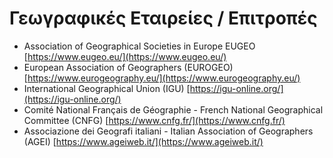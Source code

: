 # Γεωγραφικές Εταιρείες / Επιτροπές

- Association of Geographical Societies in Europe EUGEO [https://www.eugeo.eu/](https://www.eugeo.eu/)
- European Association of Geographers (EUROGEO) [https://www.eurogeography.eu/](https://www.eurogeography.eu/)
- International Geographical Union (IGU) [https://igu-online.org/](https://igu-online.org/)
- Comité National Français de Géographie - French National Geographical Committee (CNFG) [https://www.cnfg.fr/](https://www.cnfg.fr/)
- Associazione dei Geografi italiani - Italian Association of Geographers (AGEI) [https://www.ageiweb.it/](https://www.ageiweb.it/)
